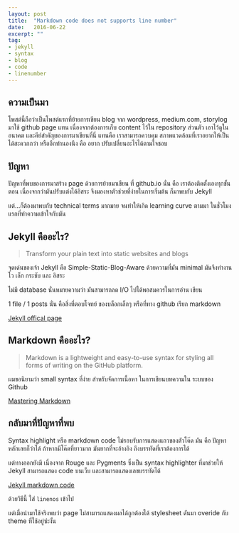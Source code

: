 ```yaml
---
layout: post
title:  "Markdown code does not supports line number"
date:   2016-06-22
excerpt: ""
tag:
- jekyll
- syntax
- blog
- code
- linenumber
---
```


## ความเป็นมา

โพสต์นี้ถือว่าเป็นโพสต์แรกที่ย้ายการเขียน blog จาก wordpress, medium.com, storylog มาใช้ github page แทน เนื่องจากต้องการเก็บ content ไว้ใน repository ส่วนตัว เอาไว้ดูในอนาคต และคีย์สำคัญของการมาเขียนที่นี่ แทนคือ เราสามารถควบคุม สภาพแวดล้อมที่เราอยากให้เป็นได้สะดวกกว่า หรืออีกทำนองนึง คือ อยาก ปรับเปลี่ยนอะไรได้ตามใจชอบ

## ปัญหา

ปัญหาที่พบของการมาสร้าง page ด้วยการย้ายมาเขียน ที่ github.io นั่น คือ เราต้องติดตั้งเองทุกขั้นตอน เนื่องจากว่ามันปรับแต่งได้อิสระ จึงมองหาตัวช่วยที่ง่ายในการเริ่มต้น ก็มาพบกับ Jekyll

แต่...ก็ต้องมาพบกับ technical terms มากมาย จนทำให้เกิด learning curve ตามมา ในชั่วโมงแรกที่ทำความเข้าใจกับมัน

## Jekyll คืออะไร?

> Transform your plain text into static websites and blogs

จุดเด่นของเจ้า Jekyll คือ Simple-Static-Blog-Aware ด้วยความที่มัน minimal มันจึงทำงานไว เล็ก กระชับ และ อิสระ

ไม่มี database นั่นหมายความว่า มันสามารถลด I/O ไปได้พอสมควรในการอ่าน เขียน

1 file / 1 posts นั่น คือสิ่งที่ตอบโจทย์ ของบล็อกเล็กๆ หรือที่ทาง github เรียก markdown

[Jekyll offical page](https://jekyllrb.com/)

## Markdown คืออะไร?

> Markdown is a lightweight and easy-to-use syntax for styling all forms of writing on the GitHub platform.

ผมขอนิยามว่า small syntax ที่ง่าย สำหรับจัดการเนื้อหา ในการเขียนบทความใน ระบบของ Github

[Mastering Markdown](https://guides.github.com/features/mastering-markdown/)

## กลับมาที่ปัญหาที่พบ

Syntax highlight หรือ markdown code ไม่รอบรับการแสดงแถวของตัวโค๊ด มัน คือ ปัญหาหลักเลยก็ว่าได้ ถ้าหากมีโค๊ดที่ยาวมาก มันยากที่จะอ้างอิง ถึงบรรทัดที่เราต้องการได้

แต่ทางออกยังมี เนื่องจาก Rouge และ Pygments ซึ่งเป็น syntax highlighter ที่มาช่วยให้ Jekyll สามารถแสดง code บนเว็บ และสามารถแสดงเลขบรรทัดได้

[Jekyll markdown code](https://jekyllrb.com/docs/templates/#code-snippet-highlighting)

ด้วยวิธีนี้ ใส่ `linenos` เข้าไป

แต่เมื่อนำมาใช้จริงพบว่า page ไม่สามารถแสดงผลได้ถูกต้องได้ stylesheet ดันมา overide กับ theme ที่ใช้อยู่ซ่ะงั้น
